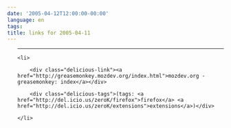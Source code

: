 ```yaml
---
date: '2005-04-12T12:00:00-00:00'
language: en
tags:
title: links for 2005-04-11
---
```



<ul class="delicious">

-------------------------------

	<li>

		<div class="delicious-link"><a href="http://greasemonkey.mozdev.org/index.html">mozdev.org - greasemonkey: index</a></div>

		<div class="delicious-tags">(tags: <a href="http://del.icio.us/zeroK/firefox">firefox</a> <a href="http://del.icio.us/zeroK/extensions">extensions</a>)</div>

	</li>

</ul>